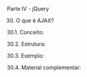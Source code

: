 Parte IV - jQuery

30. O que é AJAX?

30.1. Conceito:

30.2. Estrutura:

30.3. Exemplo:

30.4. Material complementar:

